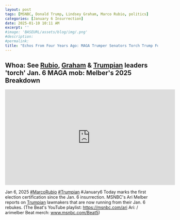 ```yaml
---
layout: post
tags: [MSNBC, Donald Trump, Lindsey Graham, Marco Rubio, politics]
categories: [January 6 Insurrection]
date: 2025-01-10 10:11 AM
excerpt: ''
#image: 'BASEURL/assets/blog/img/.png'
#description:
#permalink:
title: "Echos From Four Years Ago: MAGA Trumper Senators Torch Trump For Inciting January 6, 2021 Insurrection"
---
```



## Whoa: See [Rubio](https://rubio.senate.gov/), [Graham](https://graham.senate.gov//) & [Trumpian](https://www.gop.com/) leaders 'torch' Jan. 6 MAGA mob: Melber's 2025 Breakdown

<iframe width="560" height="315" src="https://www.youtube.com/embed/zZAW7sHsZms?si=XXnXm-q2rhLI0dKH" title="YouTube video player" frameborder="0" allow="accelerometer; autoplay; clipboard-write; encrypted-media; gyroscope; picture-in-picture; web-share" referrerpolicy="strict-origin-when-cross-origin" allowfullscreen></iframe>

Jan 6, 2025  [#MarcoRubio](https://rubio.senate.gov/) [#Trumpian](https://www.gop.com/) #January6
Today marks the first election certification since the Jan. 6 insurrection. MSNBC's Ari Melber reports on [Trumpian](https://gop.com/) lawmakers that are now running from their Jan. 6 rebukes. (The Beat's YouTube playlist: https://msnbc.com/ari Ari: / arimelber Beat merch: www.msnbc.com/Beat5)


